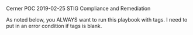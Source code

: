 Cerner POC 2019-02-25
STIG Compliance and Remediation

As noted below, you ALWAYS want to run this playbook with tags. I need to put in an error condition if
tags is blank.
